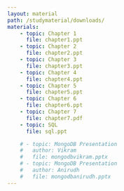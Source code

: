 ```yaml
---
layout: material
path: /studymaterial/downloads/
materials:
    - topic: Chapter 1
      file: chapter1.ppt
    - topic: Chapter 2
      file: chapter2.ppt
    - topic: Chapter 3
      file: chapter3.ppt
    - topic: Chapter 4
      file: chapter4.ppt
    - topic: Chapter 5
      file: chapter5.ppt
    - topic: Chapter 6
      file: chapter6.ppt
    - topic: Chapter 7
      file: chapter7.pdf
    - topic: SQL
      file: sql.ppt

    # - topic: MongoDB Presentation
    #   author: Vikram
    #   file: mongodbvikram.pptx
    # - topic: MongoDB Presentation
    #   author: Anirudh
    #   file: mongodbanirudh.pptx
---
```

